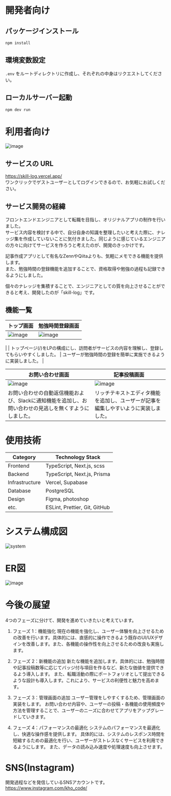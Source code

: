 # 開発者向け
## パッケージインストール
```bash
npm install
```

## 環境変数設定
`.env` をルートディレクトリに作成し、それぞれの中身はリクエストしてください。

## ローカルサーバー起動
```bash
npm dev run
```

# 利用者向け
![image](https://github.com/user-attachments/assets/64139140-f716-4b8c-8d9b-6763c98f50bf)

## サービスの URL
https://skill-log.vercel.app/<br/>
ワンクリックでゲストユーザーとしてログインできるので、お気軽にお試しください。

## サービス開発の経緯
フロントエンドエンジニアとして転職を目指し、オリジナルアプリの制作を行いました。<br/>
サービス内容を検討する中で、自分自身の知識を整理したいと考えた際に、ナレッジ集を作成していないことに気付きました。同じように感じているエンジニアの方々に向けてサービスを作ろうと考えたのが、開発のきっかけです。

記事作成アプリとして有名なZennやQiitaよりも、気軽にメモできる機能を提供します。<br/>
また、勉強時間の登録機能を追加することで、資格取得や勉強の過程も記録できるようにしました。<br/>

個々のナレッジを集積することで、エンジニアとしての質を向上させることができると考え、開発したのが「skill-log」です。

## 機能一覧
| トップ画面                                                                                      | 勉強時間登録画面                                                                  |
| ----------------------------------------------------------------------------------------------- | ------------------------------------------------------------------------------- |
|     ![image](https://github.com/user-attachments/assets/64139140-f716-4b8c-8d9b-6763c98f50bf) |   ![image](https://github.com/user-attachments/assets/a18458a2-1365-43bd-91c0-67a1108d4c8c)
|
| トップページ(/)をLPの構成にし、訪問者がサービスの内容を理解し、登録してもらいやすくしました。 | ユーザーが勉強時間の登録を簡単に実施できるように実装しました。 |

| お問い合わせ画面                                                                                      | 記事投稿画面　                                                                |
| ----------------------------------------------------------------------------------------------- | ------------------------------------------------------------------------------- |
|     ![image](https://github.com/user-attachments/assets/5d2127ae-880c-4486-8a8d-7edb79bab435) | ![image](https://github.com/user-attachments/assets/7d1f60cc-82d5-488f-933b-a262f4dec74b) |
| お問い合わせの自動返信機能および、Slackに通知機能を追加し、お問い合わせの見逃しを無くすようにしました。 | リッチテキストエディタ機能を追加し、ユーザーが記事を編集しやすいように実装しました。 |



# 使用技術
| Category        | Technology Stack                              |
|-----------------|------------------------------------------------|
| Frontend        | TypeScript, Next.js, scss                      |
| Backend         | TypeScript, Next.js, Prisma                    |
| Infrastructure  | Vercel, Supabase                               |
| Database        | PostgreSQL                                     |
| Design          | Figma, photoshop                               |
| etc.            | ESLint, Prettier, Git, GitHub                  |

# システム構成図
![system](https://github.com/user-attachments/assets/edb0890d-73ec-42c6-9c5a-c246c66546b3)


# ER図
![image](https://github.com/user-attachments/assets/6b873fe7-96a0-4afc-8d81-8c5a0e8ccdda)

# 今後の展望
4つのフェーズに分けて、開発を進めていきたいと考えています。

1. フェーズ 1：機能強化
   現在の機能を強化し、ユーザー体験を向上させるための改善を行います。具体的には、直感的に操作できるよう既存のUI/UXデザインを改善します。また、各機能の操作性を向上させるための改良も実施します。

2. フェーズ 2：新機能の追加
   新たな機能を追加します。具体的には、勉強時間や記事投稿数等に応じてバッジ付与項目を作るなど、新たな価値を提供できるよう導入します。
   また、転職活動の際にポートフォリオとして提出できるような設計も導入します。これにより、サービスの利便性と魅力を高めます。

3. フェーズ 3：管理画面の追加
   ユーザー管理をしやすくするため、管理画面の実装をします。
   お問い合わせ内容や、ユーザーの投稿・各機能の使用頻度や方法を管理することで、ユーザーのニーズに合わせてアプリをアップグレードしていきます。

4. フェーズ 4：パフォーマンスの最適化
   システムのパフォーマンスを最適化し、快適な操作感を提供します。
   具体的には、システムのレスポンス時間を短縮するための最適化を行い、ユーザーがストレスなくサービスを利用できるようにします。
   また、データの読み込み速度や処理速度も向上させます。

# SNS(Instagram)
開発過程などを発信しているSNSアカウントです。<br/>
https://www.instagram.com/kho_code/
